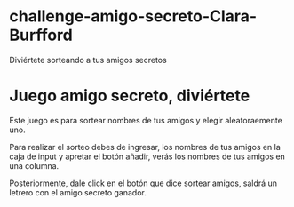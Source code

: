 # challenge-amigo-secreto-Clara-Burfford
Diviértete sorteando a tus amigos secretos
<h1>Juego amigo secreto, diviértete</h1>
<p>Este juego es para sortear nombres de tus amigos y elegir aleatoraemente uno.</p>
<p>Para realizar el sorteo debes de ingresar, los nombres de tus amigos en la caja de input y apretar el botón añadir, verás los nombres de tus amigos en una columna.</p>
<p>Posteriormente, dale click en el botón que dice sortear amigos, saldrá un letrero con el amigo secreto ganador.</p>
